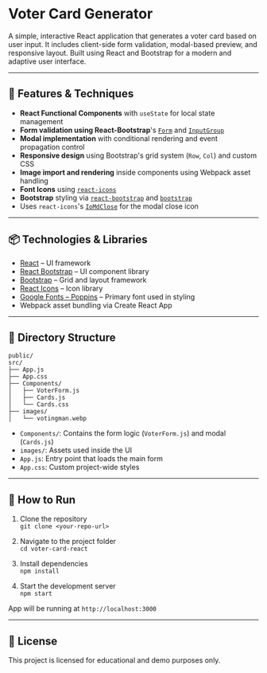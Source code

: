 # Voter Card Generator

A simple, interactive React application that generates a voter card based on user input. It includes client-side form validation, modal-based preview, and responsive layout. Built using React and Bootstrap for a modern and adaptive user interface.

---

## 🧠 Features & Techniques

- **React Functional Components** with `useState` for local state management
- **Form validation using React-Bootstrap**'s [`Form`](https://react-bootstrap.netlify.app/docs/forms/overview/) and [`InputGroup`](https://react-bootstrap.netlify.app/docs/forms/input-group/)
- **Modal implementation** with conditional rendering and event propagation control
- **Responsive design** using Bootstrap's grid system (`Row`, `Col`) and custom CSS
- **Image import and rendering** inside components using Webpack asset handling
- **Font Icons** using [`react-icons`](https://react-icons.github.io/react-icons/)
- **Bootstrap** styling via [`react-bootstrap`](https://react-bootstrap.github.io/) and [`bootstrap`](https://getbootstrap.com/)
- Uses `react-icons`'s [`IoMdClose`](https://react-icons.github.io/react-icons/icons/io/#iomeclose) for the modal close icon

---

## 📦 Technologies & Libraries

- [React](https://react.dev/) – UI framework
- [React Bootstrap](https://react-bootstrap.github.io/) – UI component library
- [Bootstrap](https://getbootstrap.com/) – Grid and layout framework
- [React Icons](https://react-icons.github.io/react-icons/) – Icon library
- [Google Fonts – Poppins](https://fonts.google.com/specimen/Poppins) – Primary font used in styling
- Webpack asset bundling via Create React App

---

## 📂 Directory Structure

```
public/
src/
├── App.js
├── App.css
├── Components/
│   ├── VoterForm.js
│   ├── Cards.js
│   └── Cards.css
├── images/
│   └── votingman.webp
```

- `Components/`: Contains the form logic (`VoterForm.js`) and modal (`Cards.js`)
- `images/`: Assets used inside the UI
- `App.js`: Entry point that loads the main form
- `App.css`: Custom project-wide styles

---

## 🚀 How to Run

1. Clone the repository  
   `git clone <your-repo-url>`

2. Navigate to the project folder  
   `cd voter-card-react`

3. Install dependencies  
   `npm install`

4. Start the development server  
   `npm start`

App will be running at `http://localhost:3000`

---

## 📝 License

This project is licensed for educational and demo purposes only.
